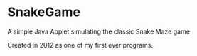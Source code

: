 # SnakeGame
A simple Java Applet simulating the classic Snake Maze game

Created in 2012 as one of my first ever programs.
